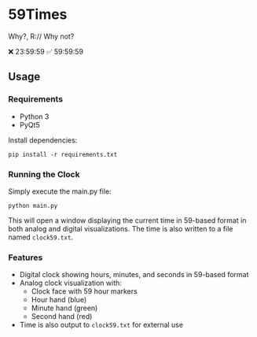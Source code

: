 # 59Times
Why?, R:// Why not?

❌ 23:59:59 ✅ 59:59:59

## Usage

### Requirements
- Python 3
- PyQt5

Install dependencies:
```
pip install -r requirements.txt
```

### Running the Clock
Simply execute the main.py file:
```
python main.py
```

This will open a window displaying the current time in 59-based format in both analog and digital visualizations. The time is also written to a file named `clock59.txt`.

### Features
- Digital clock showing hours, minutes, and seconds in 59-based format
- Analog clock visualization with:
  - Clock face with 59 hour markers
  - Hour hand (blue)
  - Minute hand (green)
  - Second hand (red)
- Time is also output to `clock59.txt` for external use